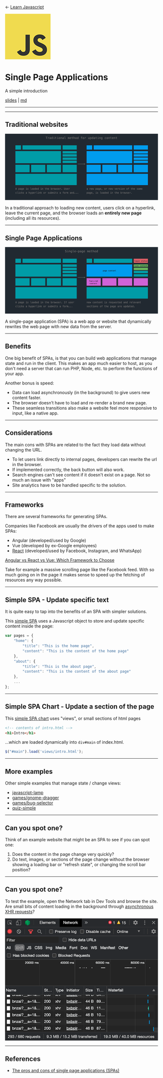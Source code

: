 <!-- paginate: true -->

← [Learn Javascript](../../)

<a href="../../"><img width="150" src="../../assets/img/logos/logo-javascript-150w.png"></a>

# Single Page Applications

A simple introduction

<span class="slides-small"><a href="slides.html">slides</a> | <a href="single-page-apps.md">md</a></span>

<!--
Presentation comments ...
-->


---

<!--
---


## Contents

1. [Introduction](#introduction)

1. [Next steps](#next-steps)
1. [Exercises](#exercises)
1. [References](#references) -->


---


## Traditional websites

![true](../../assets/img/javascript-spa-traditional-website.png)

In a traditional approach to loading new content, users click on a hyperlink, leave the current page, and the browser loads an **entirely new page** (including all its resources).


---


## Single Page Applications

![true](../../assets/img/javascript-spa-single-page-app.png)

A single-page application (SPA) is a web app or website that dynamically rewrites the web page with new data from the server.






---


## Benefits

One big benefit of SPAs, is that you can build web applications that manage state and run in the client. This makes an app much easier to host, as you don't need a server that can run PHP, Node, etc. to perform the functions of your app.

Another bonus is speed:

- Data can load asynchronously (in the background) to give users new content faster.
- The browser doesn’t have to load and re-render a brand new page.
- These seamless transitions also make a website feel more responsive to input, like a native app.




---

## Considerations

The main cons with SPAs are related to the fact they load data without changing the URL.

- To let users link directly to internal pages, developers can rewrite the url in the browser.
- If implemented correctly, the back button will also work.
- Search engines can't see content if it doesn't exist on a page. Not so much an issue with "apps"
- Site analytics have to be handled specific to the solution.


---


## Frameworks

There are several frameworks for generating SPAs.

Companies like Facebook are usually the drivers of the apps used to make SPAs:

- Angular (developed/used by Google)
- Vue (developed by ex-Google employees)
- [React](https://reactjs.org/) (developed/used by Facebook, Instagram, and WhatsApp)

[Angular vs React vs Vue: Which Framework to Choose](https://www.codeinwp.com/blog/angular-vs-vue-vs-react/)

Take for example a massive scrolling page like the Facebook feed. With so much going on in the page it makes sense to speed up the fetching of resources any way possible.





---

## Simple SPA - Update specific text

It is quite easy to tap into the benefits of an SPA with simpler solutions.

This [simple SPA](../../topics/single-page-apps/simple-spa/solution/index.html) uses a Javascript object to store and update specific content inside the page:

```js
var pages = {
    "home": {
        "title": "This is the home page",
        "content": "This is the content of the home page"
    },
    "about": {
        "title": "This is the about page",
        "content": "This is the content of the about page"
    },
    ...
};
```

---


## Simple SPA Chart - Update a section of the page

This [simple SPA chart](../../topics/single-page-apps/simple-spa-chart/solution/index.html) uses "views", or small sections of html pages

```html
<!-- contents of intro.html -->
<h1>Intro</h1>
```

...which are loaded dynamically into `div#main` of index.html.

```js
$("#main").load('views/intro.html');
```







---

## More examples

Other simple examples that manage state / change views:

- [javascript-lamp](../../topics/single-page-apps/javascript-lamp/index.html)
- [games/gnome-dragger](../../topics/games/gnome-dragger/index.html)
- [games/bug-selector](../../topics/games/bug-selector/index.html)
- [quiz-simple](../../topics/single-page-apps/quiz-simple/index.html)





---


## Can you spot one?

Think of an example website that might be an SPA to see if you can spot one:

1. Does the content in the page change very quickly?
1. Do text, images, or sections of the page change without the browser showing a loading bar or "refresh state", or changing the scroll bar position?


---


## Can you spot one?

To test the example, open the Network tab in Dev Tools and browse the site. Are small bits of content loading in the background through [asynchronous XHR requests](https://www.w3schools.com/xml/xml_http.asp)?

![true](../../assets/img/console-spa-xhr.png)


---

## References

- [The pros and cons of single page applications (SPAs)](https://www.itechart.com/blog/pros-cons-of-single-page-applications/)
